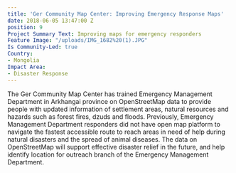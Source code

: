 ```yaml
---
title: 'Ger Community Map Center: Improving Emergency Response Maps'
date: 2018-06-05 13:47:00 Z
position: 9
Project Summary Text: Improving maps for emergency responders
Feature Image: "/uploads/IMG_1682%20(1).JPG"
Is Community-Led: true
Country:
- Mongolia
Impact Area:
- Disaster Response
---
```


The Ger Community Map Center has trained Emergency Management Department in Arkhangai province on OpenStreetMap data to provide people with updated information of settlement areas, natural resources and hazards such as forest fires, dzuds and floods. Previously, Emergency Management Department responders did not have open map platform to navigate the fastest accessible route to reach areas in need of help during natural disasters and the spread of animal diseases. The data on OpenStreetMap will support effective disaster relief in the future, and help identify location for outreach branch of the Emergency Management Department.  
